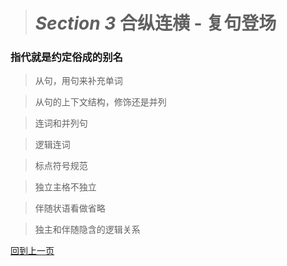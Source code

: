 ># *Section 3* 合纵连横 - 复句登场



### 指代就是约定俗成的别名











> 从句，用句来补充单词

> 从句的上下文结构，修饰还是并列

> 连词和并列句

> 逻辑连词

> 标点符号规范

> 独立主格不独立

> 伴随状语看做省略

> 独主和伴随隐含的逻辑关系

>



[回到上一页](2017-05-13.md)

